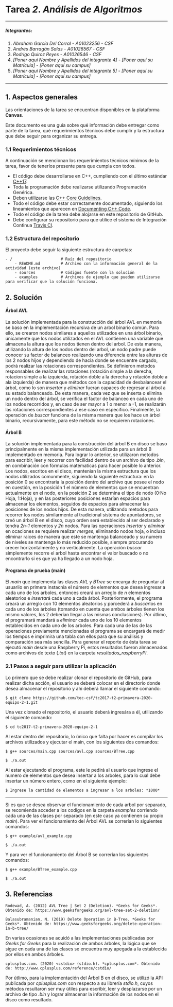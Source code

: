 # Tarea *2*. *Análisis de Algoritmos*

---

##### Integrantes:
1. *Abraham García Del Corral* - *A01023256* - *CSF*
2. *Andrés Barragán Salas* - *A01026567* - *CSF*
3. *Rodrigo Quiroz Reyes* - *A01026546* - *CSF*
4. *[Poner aquí Nombre y Apellidos del integrante 4]* - *[Poner aquí su Matrícula]* - *[Poner aquí su campus]*
5. *[Poner aquí Nombre y Apellidos del integrante 5]* - *[Poner aquí su Matrícula]* - *[Poner aquí su campus]*

---
## 1. Aspectos generales

Las orientaciones de la tarea se encuentran disponibles en la plataforma **Canvas**.

Este documento es una guía sobre qué información debe entregar como parte de la tarea, qué requerimientos técnicos debe cumplir y la estructura que debe seguir para organizar su entrega.


### 1.1 Requerimientos técnicos

A continuación se mencionan los requerimientos técnicos mínimos de la tarea, favor de tenerlos presente para que cumpla con todos.

* El código debe desarrollarse en C++, cumpliendo con el último estándar [C++17](https://isocpp.org/std/the-standard).
* Toda la programación debe realizarse utilizando Programación Genérica.
* Deben utilizarse las [C++ Core Guidelines](https://github.com/isocpp/CppCoreGuidelines/blob/master/CppCoreGuidelines.md).
* Todo el código debe estar correctamente documentado, siguiendo los lineamientos que aparecen en [Documenting C++ Code](https://developer.lsst.io/cpp/api-docs.html).
* Todo el código de la tarea debe alojarse en este repositorio de GitHub.
* Debe configurar su repositorio para que utilice el sistema de Integración Continua [Travis CI](https://travis-ci.org/).

### 1.2 Estructura del repositorio

El proyecto debe seguir la siguiente estructura de carpetas:
```
- / 			        # Raíz del repositorio
    - README.md			# Archivo con la información general de la actividad (este archivo)
    - sources  			# Códigos fuente con la solución
    - examples			# Archivos de ejemplo que pueden utilizarse para verificar que la solución funciona.
```

## 2. Solución

#### Árbol AVL
La solución implementada para la construcción del árbol AVL en memoria se baso en la implementación recursiva de un arbol binario común. Para ello, se crearon nodos simliares a aquellos utilizados en una árbol binario, únicamente que los nodos utilizados en el AVL contienen una variable que almacena la altura que los nodos tienen dentro del arbol. De esta manera, utilizando la altura de los nodos dentro del arbol, un nodo padre puede conocer su factor de balanceo realizando una diferencia entre las alturas de los 2 nodos hijos y dependiendo de hacia donde se encuentre cargado, podrá realizar las rotaciones correspondientes. Se definieron metodos responsables de realizar las rotaciones (rotación simple a la derecha, rotacion simple a la izquierda, rotación doble a la derecha y rotación doble a ala izquierda) de manera que métodos con la capacidad de desbalancear el árbol, como lo son *insertar* y *eliminar* fueran capaces de regresar al árbol a su estado balanceado. De esta manera, cada vez que se inserta o elimina un nodo dentro del árbol, se verifica el factor de balanceo en cada uno de los nodos recorridos y, en caso de ser mayor a 1 o menor a -1, se realizarán las rotaciones correspondientes a ese caso en especifico. Finalmente, la operación de *buscar* funciona de la misma manera que los hace un árbol binario, recursivamente, para este método no se requieren rotaciones. 

#### Árbol B
La solución implementada para la construcción del árbol B en disco se baso principalmente en la misma implementación utilizada para un árbol B implementado en memoria. Para lograr lo anterior, se utilizaron metodos para escribir, leer y recorrer con facilidad dentro de un archivo de tipo *.bin*, en combinación con fórmulas matématicas para hacer posible lo anterior. Los nodos, escritos en el disco, mantenian la misma estructura que los nodos utilizados comunmente, siguiendo la siguiente estructura: en la posición 0 se encontraria la posición dentro del archivo que posee el nodo en cuestión, en la posición 1 el número de elementos que se encuentran actualmente en el nodo, en la posición 2 se determina el tipo de nodo (0:No Hoja, 1:Hoja), y en las posteriores posiciones estarían espacios para almacenar los elementos, seguidos de espacios para almacenar las posiciones de los nodos hijos. De esta manera, utilizando metodos para recorrer los nodos similarmente al tradicional sistema de apuntadores, se creó un árbol B en el disco, cuyo orden será establecido al ser declarado y tendra *2n-1* elementos y *2n* nodos. Para las operaciones *insertar* y *eliminar* en ocaciones se requiere realizar *merges*, eliminando nodos hoja, o incluso eliminar raices de manera que este se mantenga balanceado y su numero de niveles se mantenga lo más reducido posible, siempre procurando crecer horizontalmente y no verticalmente. La operación *buscar* simplemente recorre el arbol hasta encontrar el valor buscado o no encontrarlo si es que ya ha llegado a un nodo hoja. 

#### Programa de prueba (main)
El *main* que implementa las clases *AVL* y *BTree* se encarga de preguntar al usuariio en primera instacnia el número de elementos que desea ingresar a cada uno de los arboles, entonces creará un arreglo de *n* elementos aleatorios e *insertar*á cada uno a cada árbol. Posteriormente, el programa creará un arreglo con 10 elementos aleatorios y porcederá a *buscar*los en cada uno de los árboles (tomando en cuenta que ambos árboles tienen los mismo valores, los 2 deberían llegar a las mismas conclusiones). Por útlimo, el programará mandará a *eliminar* cada uno de los 10 elementos establecidos en cada uno de los arboles. Para cada una de las de las operaciones previamente mencionadas el programa se encargará de medir los tiempos e imprimira una tabla con ellos para que su análisis y comparación sea más sencilla. Para generar el reporte de ésta tarea se ejecutó *main* desde una Raspberry Pi, estos resultados fueron almacenados como archivos de texto (*.txt*) en la carpeta *resultados_raspberryPi*. 

### 2.1 Pasos a seguir para utilizar la aplicación

Lo primero que se debe realizar clonar el repositorio de GitHub, para realizar dicha acción, el usuario se deberá colocar en el directorio donde desea almacenar el repositorio y ahí deberá llamar el siguiente comando:

    $ git clone https://github.com/tec-csf/tc2017-t2-primavera-2020-equipo-2-1.git

Una vez clonado el repositorio, el usuario deberá ingresára a él, utilizando el siguiente comando: 

    $ cd tc2017-t2-primavera-2020-equipo-2-1

Al estar dentro del repositorio, lo único que falta por hacer es compilar los archivos utilizados y ejecutar el main, con los siguientes dos comandos:

    $ g++ sources/main.cpp sources/avl.cpp sources/BTree.cpp

    $ ./a.out

Al estar ejecutando el programa, este le pedirá al usuario que ingrese el numero de elementos que desea insertar a los arboles, para lo cual debe insertar un número entero, como en el siguiente ejemplo: 

    $ Ingrese la cantidad de elementos a ingresar a los arboles: *1000*
---
Si es que se desea observar el funcionamiento de cada arbol por separado, se recomienda acceder a los codigos en la carpeta *examples* corriendo cada una de las clases por separado (en este caso ya contienen su propio *main*). Para ver el funcionamiento del Árbol AVL se correrían lo siguientes comandos:

    $ g++ example/avl_example.cpp

    $ ./a.out

Y para ver el funcionamiento del Árbol B se correrían los siguientes comandos: 

    $ g++ example/BTree_example.cpp

    $ ./a.out

## 3. Referencias

    Rodewad, A. (2012) AVL Tree | Set 2 (Deletion). *Geeks for Geeks*. Obtenido de: https://www.geeksforgeeks.org/avl-tree-set-2-deletion/

    Balasubramanian, N. (2019) Delete Operation in B-Tree. *Geeks for Geeks*. Obtenido de: https://www.geeksforgeeks.org/delete-operation-in-b-tree/

En varias ocasiones se acuidó a las implementaciones publicadas por *Geeks for Geeks* para la realización de ambos árboles, la lógica que se sigue en cada una de las clases se encuentra muy apegada a la establecida por ellos en ambos árboles. 

    cplusplus.com. (2020) <cstdio> (stdio.h). *cplusplus.com*. Obtenido de: http://www.cplusplus.com/reference/cstdio/

Por útlimo, para la implementación del Árbol B en el disco, se utilizó la API publicada por *cplusplus.com* con respecto a su librería *stdio.h*, cuyos métodos resultaron ser muy útiles para escribir, leer y desplazarse por un archivo de tipo *.bin* y lograr almacenar la información de los nodos en el disco como resultado. 
